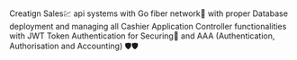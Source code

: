Creatign Sales💹 api systems with Go fiber network🛜 with proper Database deployment and managing all Cashier Application Controller functionalities with JWT Token Authentication for Securing👮 and AAA (Authentication, Authorisation and Accounting) 🛡️🛡️
